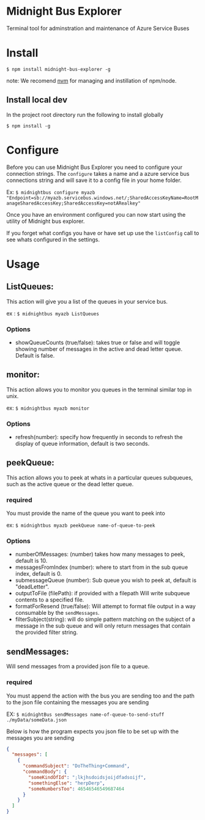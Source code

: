 # Midnight Bus Explorer
Terminal tool for adminstration and maintenance of Azure Service Buses 

# Install

`$ npm install midnight-bus-explorer -g` 

note: We recomend [nvm](https://github.com/nvm-sh/nvm) for managing and instillation of npm/node. 

## Install local dev

In the project root directory run the following to install globally

`$ npm install -g `

# Configure

Before you can use Midnight Bus Explorer you need to configure your connection strings. The `configure` takes a name and a azure service bus connections string and will save it to a config file in your home folder. 

Ex: `$ midnightbus configure myazb "Endpoint=sb://myazb.servicebus.windows.net/;SharedAccessKeyName=RootManageSharedAccessKey;SharedAccessKey=notARealkey"`

Once you have an environment configured you can now start using the utility of Midnight bus explorer.

If you forget what configs you have or have set up use the `listConfig` call to see whats configured in the settings.

# Usage

## ListQueues:

This action will give you a list of the queues in your service bus. 

ex : `$ midnightbus myazb ListQueues` 

### Options

- showQueueCounts (true/false): takes true or false and will toggle showing number of messages in the active and dead letter queue. Default is false. 

## monitor:

This action allows you to monitor you queues in the terminal similar top in unix. 

ex: `$ midnightbus myazb monitor` 

### Options

- refresh(number): specify how frequently in seconds to refresh the display of queue information, default is two seconds. 

## peekQueue:

This action allows you to peek at whats in a particular queues subqueues, such as the active queue or the dead letter queue. 

### required

You must provide the name of the queue you want to peek into

ex: `$ midnightbus myazb peekQueue name-of-queue-to-peek` 

### Options 

- numberOfMessages: (number) takes how many messages to peek, default is 10. 
- messagesFromIndex (number): where to start from in the sub queue index, default is 0. 
- submessageQueue (number): Sub queue you wish to peek at, default is "deadLetter". 
- outputToFile (filePath): if provided with a filepath Will write subqueue contents to a specified file. 
- formatForResend (true/false): Will attempt to format file output in a way consumable by the `sendMessages`.
- filterSubject(string): will do simple pattern matching on the subject of a message in the sub queue and will only return messages that contain the provided filter string.

## sendMessages:

Will send messages from a provided json file to a queue. 

### required 

You must append the action with the bus you are sending too and the path to the json file containing the messages you are sending

EX: `$ midnightBus sendMessages name-of-queue-to-send-stuff ./myData/someData.json` 

Below is how the program expects you json file to be set up with the messages you are sending

```json
{
  "messages": [
    {
      "commandSubject": "DoTheThing+Command",
      "commandBody": {
        "someKindOfId": ";lkjhsdoidsjoijdfadsoijf",
        "somethingElse": "herpDerp",
        "someNumbersToo": 46546546549687464
      }
    }
  ]
}
```














